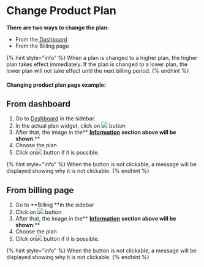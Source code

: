 # Change Product Plan

**There are two ways to change the plan:**

* From the[ Dashboard](../)
* From the Billing page

{% hint style="info" %}
When a plan is changed to a higher plan, the higher plan takes effect immediately. If the plan is changed to a lower plan, the lower plan will not take effect until the next billing period.
{% endhint %}

#### Changing product plan page example:

## From dashboard

1. Go to [Dashboard](../) in the sidebar.
2. In the actual plan widget, click on ![](<../.gitbook/assets/screenshoteasy-9- (1).png>) button
3. After that, the image in the** **[**Information**](change-product-plan.md#information)** **section above will be shown**.**
4. Choose the plan
5. Click on![](<../.gitbook/assets/screenshoteasy-9- (1).png>) button if it is possible. &#x20;

{% hint style="info" %}
When the button is not clickable, a message will be displayed showing why it is not clickable.
{% endhint %}



## From billing page

1. Go to **Billing **in the sidebar
2. Click on ![](../.gitbook/assets/screenshoteasy-10-.png) button
3. After that, the image in the** **[**Information**](change-product-plan.md#information)** **section above will be shown**.**
4. Choose the plan
5. Click on![](<../.gitbook/assets/screenshoteasy-9- (1).png>) button if it is possible. &#x20;

{% hint style="info" %}
When the button is not clickable, a message will be displayed showing why it is not clickable.
{% endhint %}
